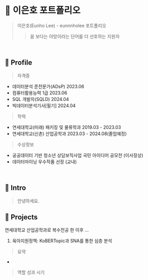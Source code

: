 # 📜 이은호 포트폴리오
> 이은호(Eunho Lee) - eunnnholee 포트폴리오
>> 꿈 보다는 야망이라는 단어를 더 선호하는 지원자
<br/>

## 🔎 Profile
> 자격증
  - 데이터분석 준전문가(ADsP) 2023.06
  - 컴퓨터활용능력 1급 2023.06
  - SQL 개발자(SQLD) 2024.04
  - 빅데이터분석기사[필기] 2024.04

> 학력
  - 연세대학교(미래) 패키징 및 물류학과  2019.03 - 2023.03
  - 연세대학교(신촌) 산업공학과 2023.03 - 2024.08(졸업예정)

> 수상정보
  - 공공데이터 기반 청소년 상담보직사업 국민 아이디어 공모전 (이사장상)
  - 데이터마이닝 우수작품 선정 (교내)
<br/>

## 👋 Intro
> 안녕하세요.

## 📝 Projects
연세대학교 산업공학과로 복수전공 한 이후 ...

1. 육아지원정책: KoBERTopic과 SNA를 통한 심층 분석
> 요약
- 
> 역할
> 성과
> 시기

   



